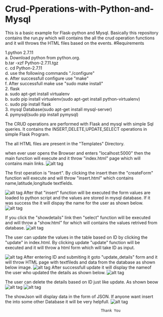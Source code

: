# Crud-Pperations-with-Python-and-Mysql
This is a basic example for Flask-python and Mysql. Basically this repository contains the run.py which will contains the all the crud operation functions and it will throws the HTML files based on the events. 
#Requirements

 1.python 2.7.11 <br />
   a. Download python from python.org.<br>
   b.tar -xzf Python-2.7.11.tgz <br>
   c. cd Python-2.7.11<br>
   d. use the following commands "./configure"<br>
   e. After successfull configure use "make"<br>
   f. After successfull make use "sudo make install"<br>
 2. flask<br>
   a. sudo apt-get install virtualenv<br>
   b. sudo pip install virtualenv(sudo apt-get install python-virtualenv)<br>
   c. sudo pip install flask<br>
 3. mysql Database(sudo apt-get install mysql-server)<br>
 4. pymysql(sudo pip install pymysql)<br>

The CRUD operations are performed with Flask and mysql with simple Sql queries. It contains the INSERT,DELETE,UPDATE,SELECT
operations in simple Flask Program.

The all HTML files are present in the "Templates" Directory.

when ever user opens the Browser and enters "localhost:5000" then the main function will execute and it throw "index.html" page which will contains main links. 
![alt tag](https://github.com/satyapendem/crud-operations-with-Python-and-Mysql/blob/master/ScreenShots/x.png)

The first operation is "Insert". By clicking the insert then the "createForm" function will execute and will throw "insert.html" which contains name,latitude,longitude textfields.

![alt tag](https://github.com/satyapendem/crud-operations-with-Python-and-Mysql/blob/master/ScreenShots/insert.png)
After that "insert" function will be executed the form values are loaded to python script and the values are stored in mysql
database. If it was success the it will dispay the name for the user as shown below.
![alt tag](https://github.com/satyapendem/crud-operations-with-Python-and-Mysql/blob/master/ScreenShots/insert1.png)

If you click the "showdetails" link then "select" function will be executed and will throw a "show.html" for which will contains the values retrived from database.
![alt tag](https://github.com/satyapendem/crud-operations-with-Python-and-Mysql/blob/master/ScreenShots/show.png)

The user can update the values in the table based on ID by clicking the "update" in index.html. By clicking update "update"
function will be executed and it will throw a html form which will take ID as input.

![alt tag](https://github.com/satyapendem/crud-operations-with-Python-and-Mysql/blob/master/ScreenShots/update.png)
After entering ID and submiting it goto "update_details" form and it will throw HTML page with textfileds and data from the 
database as shown below image.
![alt tag](https://github.com/satyapendem/crud-operations-with-Python-and-Mysql/blob/master/ScreenShots/update1.png)
After successfull update it will display the nameof the user who updated the details as shown below.
![alt tag](https://github.com/satyapendem/crud-operations-with-Python-and-Mysql/blob/master/ScreenShots/update2.png)

The user can delete the details based on ID just like update. As shown beow
![alt tag](https://github.com/satyapendem/crud-operations-with-Python-and-Mysql/blob/master/ScreenShots/delete.png)
![alt tag](https://github.com/satyapendem/crud-operations-with-Python-and-Mysql/blob/master/ScreenShots/delete1.png)

The showJson will display data in the form of JSON. If anyone want insert the into some other Database it will be very helpfull.
![alt tag](https://github.com/satyapendem/crud-operations-with-Python-and-Mysql/blob/master/ScreenShots/json.png)

                                                Thank You








